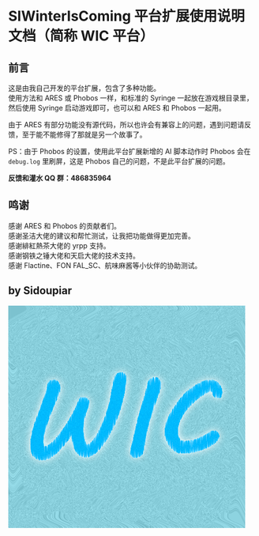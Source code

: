 # SIWinterIsComing 平台扩展使用说明文档（简称 WIC 平台）

## 前言

这是由我自己开发的平台扩展，包含了多种功能。  
使用方法和 ARES 或 Phobos 一样，和标准的 Syringe 一起放在游戏根目录里，然后使用 Syringe 启动游戏即可，也可以和 ARES 和 Phobos 一起用。

由于 ARES 有部分功能没有源代码，所以也许会有兼容上的问题，遇到问题请反馈，至于能不能修得了那就是另一个故事了。

PS：由于 Phobos 的设置，使用此平台扩展新增的 AI 脚本动作时 Phobos 会在 `debug.log` 里刷屏，这是 Phobos 自己的问题，不是此平台扩展的问题。

**反馈和灌水 QQ 群：486835964**



## 鸣谢



感谢 ARES 和 Phobos 的贡献者们。  
感谢圣洁大佬的建议和帮忙测试，让我把功能做得更加完善。  
感谢緋紅熱茶大佬的 yrpp 支持。  
感谢钢铁之锤大佬和天启大佬的技术支持。  
感谢 Flactine、FON FAL_SC、航味麻酱等小伙伴的协助测试。



## by Sidoupiar

![SIWinterIsComing 平台扩展](/WIC.png)